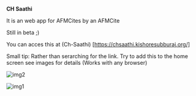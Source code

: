 **CH Saathi**

It is an web app for AFMCites by an AFMCite


Still in beta ;) 

You can acces this at (Ch-Saathi) [https://chsaathi.kishoresubburaj.org/] 


Small tip: Rather than serarching for the link. Try to add this to the home screen see images for details (Works with any browser)

![img2](https://github.com/user-attachments/assets/f3e8db0c-1f24-425e-a705-59bdf6b5740e)


![img1](https://github.com/user-attachments/assets/e0e380b8-8b3b-4772-a565-726279149469)


